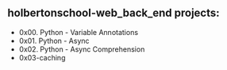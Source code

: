 ## holbertonschool-web_back_end projects:

* 0x00. Python - Variable Annotations
* 0x01. Python - Async
* 0x02. Python - Async Comprehension
* 0x03-caching
